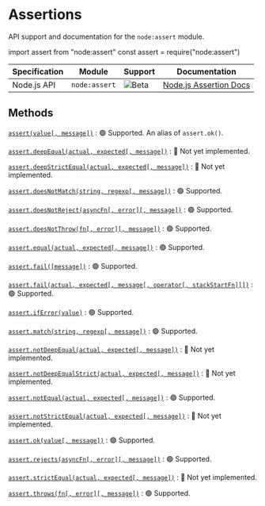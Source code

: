 # Assertions

API support and documentation for the `node:assert` module.

<tabs>
    <tab title="ESM">
        <code-block lang="javascript">import assert from "node:assert"</code-block>
    </tab>
    <tab title="CJS">
        <code-block lang="javascript">const assert = require("node:assert")</code-block>
    </tab>
</tabs>

| Specification | Module        | Support                                            | Documentation                                                |
|---------------|---------------|----------------------------------------------------|--------------------------------------------------------------|
| Node.js API   | `node:assert` | ![Beta](https://img.shields.io/badge/-beta-purple) | [Node.js Assertion Docs](https://nodejs.org/api/assert.html) |

## Methods

[`assert(value[, message])`](https://nodejs.org/api/assert.html#assertvalue-message)
: 🟢 Supported. An alias of `assert.ok()`.

[`assert.deepEqual(actual, expected[, message])`](https://nodejs.org/api/assert.html#assertdeepequalactual-expected-message)
: 🔴 Not yet implemented.

[`assert.deepStrictEqual(actual, expected[, message])`](https://nodejs.org/api/assert.html#assertdeepstrictequalactual-expected-message)
: 🔴 Not yet implemented.

[`assert.doesNotMatch(string, regexp[, message])`](https://nodejs.org/api/assert.html#assertdoesnotmatchstring-regexp-message)
: 🟢 Supported.

[`assert.doesNotReject(asyncFn[, error][, message])`](https://nodejs.org/api/assert.html#assertdoesnotrejectasyncfn-error-message)
: 🟢 Supported.

[`assert.doesNotThrow(fn[, error][, message])`](https://nodejs.org/api/assert.html#assertdoesnotthrowfn-error-message)
: 🟢 Supported.

[`assert.equal(actual, expected[, message])`](https://nodejs.org/api/assert.html#assertequalactual-expected-message)
: 🟢 Supported.

[`assert.fail([message])`](https://nodejs.org/api/assert.html#assertfailmessage)
: 🟢 Supported.

[`assert.fail(actual, expected[, message[, operator[, stackStartFn]]])`](https://nodejs.org/api/assert.html#assertfailactual-expected-message-operator-stackstartfn)
: 🟢 Supported.

[`assert.ifError(value)`](https://nodejs.org/api/assert.html#assertiferrorvalue)
: 🟢 Supported.

[`assert.match(string, regexp[, message])`](https://nodejs.org/api/assert.html#assertmatchstring-regexp-message)
: 🟢 Supported.

[`assert.notDeepEqual(actual, expected[, message])`](https://nodejs.org/api/assert.html#assertnotdeepequalactual-expected-message)
: 🔴 Not yet implemented.

[`assert.notDeepEqualStrict(actual, expected[, message])`](https://nodejs.org/api/assert.html#assertnotdeepequalstrictactual-expected-message)
: 🔴 Not yet implemented.

[`assert.notEqual(actual, expected[, message])`](https://nodejs.org/api/assert.html#assertnotequalactual-expected-message)
: 🟢 Supported.

[`assert.notStrictEqual(actual, expected[, message])`](https://nodejs.org/api/assert.html#assertnotstrictequalactual-expected-message)
: 🔴 Not yet implemented.

[`assert.ok(value[, message])`](https://nodejs.org/api/assert.html#assertokvalue-message)
: 🟢 Supported.

[`assert.rejects(asyncFn[, error][, message])`](https://nodejs.org/api/assert.html#assertrejectsasyncfn-error-message)
: 🟢 Supported.

[`assert.strictEqual(actual, expected[, message])`](https://nodejs.org/api/assert.html#assertstrictequalactual-expected-message)
: 🔴 Not yet implemented.

[`assert.throws(fn[, error][, message])`](https://nodejs.org/api/assert.html#assertthrowsfn-error-message)
: 🟢 Supported.
